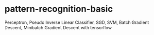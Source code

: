 # pattern-recognition-basic
Perceptron, Pseudo Inverse Linear Classifier, SGD, SVM, Batch Gradient Descent, Minibatch Gradient Descent with tensorflow
